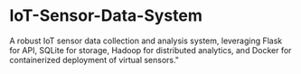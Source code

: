 # IoT-Sensor-Data-System
A robust IoT sensor data collection and analysis system, leveraging Flask for API, SQLite for storage, Hadoop for distributed analytics, and Docker for containerized deployment of virtual sensors."
